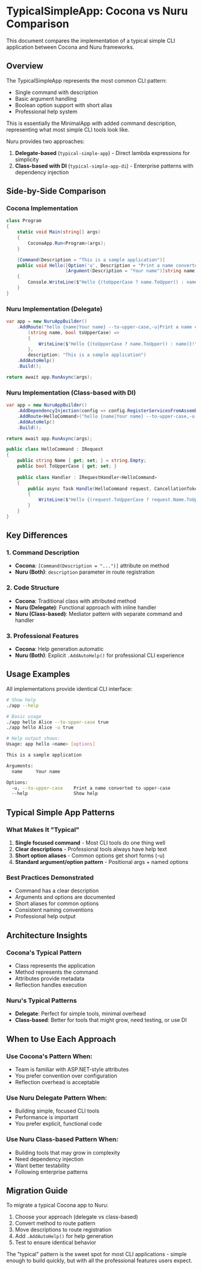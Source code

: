 # TypicalSimpleApp: Cocona vs Nuru Comparison

This document compares the implementation of a typical simple CLI application between Cocona and Nuru frameworks.

## Overview

The TypicalSimpleApp represents the most common CLI pattern:
- Single command with description
- Basic argument handling
- Boolean option support with short alias
- Professional help system

This is essentially the MinimalApp with added command description, representing what most simple CLI tools look like.

Nuru provides two approaches:
1. **Delegate-based** (`typical-simple-app`) - Direct lambda expressions for simplicity
2. **Class-based with DI** (`typical-simple-app-di`) - Enterprise patterns with dependency injection

## Side-by-Side Comparison

### Cocona Implementation

```csharp
class Program
{
    static void Main(string[] args)
    {
        CoconaApp.Run<Program>(args);
    }

    [Command(Description = "This is a sample application")]
    public void Hello([Option('u', Description = "Print a name converted to upper-case.")]bool toUpperCase, 
                      [Argument(Description = "Your name")]string name)
    {
        Console.WriteLine($"Hello {(toUpperCase ? name.ToUpper() : name)}!");
    }
}
```

### Nuru Implementation (Delegate)

```csharp
var app = new NuruAppBuilder()
    .AddRoute("hello {name|Your name} --to-upper-case,-u|Print a name converted to upper-case {toUpperCase:bool}", 
        (string name, bool toUpperCase) => 
        {
            WriteLine($"Hello {(toUpperCase ? name.ToUpper() : name)}!");
        },
        description: "This is a sample application")
    .AddAutoHelp()
    .Build();

return await app.RunAsync(args);
```

### Nuru Implementation (Class-based with DI)

```csharp
var app = new NuruAppBuilder()
    .AddDependencyInjection(config => config.RegisterServicesFromAssembly(typeof(HelloCommand).Assembly))
    .AddRoute<HelloCommand>("hello {name|Your name} --to-upper-case,-u|Print a name converted to upper-case {toUpperCase:bool}")
    .AddAutoHelp()
    .Build();

return await app.RunAsync(args);

public class HelloCommand : IRequest
{
    public string Name { get; set; } = string.Empty;
    public bool ToUpperCase { get; set; }
    
    public class Handler : IRequestHandler<HelloCommand>
    {
        public async Task Handle(HelloCommand request, CancellationToken cancellationToken)
        {
            WriteLine($"Hello {(request.ToUpperCase ? request.Name.ToUpper() : request.Name)}!");
        }
    }
}
```

## Key Differences

### 1. Command Description
- **Cocona**: `[Command(Description = "...")]` attribute on method
- **Nuru (Both)**: `description` parameter in route registration

### 2. Code Structure
- **Cocona**: Traditional class with attributed method
- **Nuru (Delegate)**: Functional approach with inline handler
- **Nuru (Class-based)**: Mediator pattern with separate command and handler

### 3. Professional Features
- **Cocona**: Help generation automatic
- **Nuru (Both)**: Explicit `.AddAutoHelp()` for professional CLI experience

## Usage Examples

All implementations provide identical CLI interface:

```bash
# Show help
./app --help

# Basic usage
./app hello Alice --to-upper-case true
./app hello Alice -u true

# Help output shows:
Usage: app hello <name> [options]

This is a sample application

Arguments:
  name     Your name

Options:
  -u, --to-upper-case    Print a name converted to upper-case
  --help                 Show help
```

## Typical Simple App Patterns

### What Makes It "Typical"

1. **Single focused command** - Most CLI tools do one thing well
2. **Clear descriptions** - Professional tools always have help text
3. **Short option aliases** - Common options get short forms (-u)
4. **Standard argument/option pattern** - Positional args + named options

### Best Practices Demonstrated

- Command has a clear description
- Arguments and options are documented
- Short aliases for common options
- Consistent naming conventions
- Professional help output

## Architecture Insights

### Cocona's Typical Pattern
- Class represents the application
- Method represents the command
- Attributes provide metadata
- Reflection handles execution

### Nuru's Typical Patterns
- **Delegate**: Perfect for simple tools, minimal overhead
- **Class-based**: Better for tools that might grow, need testing, or use DI

## When to Use Each Approach

### Use Cocona's Pattern When:
- Team is familiar with ASP.NET-style attributes
- You prefer convention over configuration
- Reflection overhead is acceptable

### Use Nuru Delegate Pattern When:
- Building simple, focused CLI tools
- Performance is important
- You prefer explicit, functional code

### Use Nuru Class-based Pattern When:
- Building tools that may grow in complexity
- Need dependency injection
- Want better testability
- Following enterprise patterns

## Migration Guide

To migrate a typical Cocona app to Nuru:

1. Choose your approach (delegate vs class-based)
2. Convert method to route pattern
3. Move descriptions to route registration
4. Add `.AddAutoHelp()` for help generation
5. Test to ensure identical behavior

The "typical" pattern is the sweet spot for most CLI applications - simple enough to build quickly, but with all the professional features users expect.